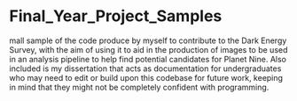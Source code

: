 # Final_Year_Project_Samples
mall sample of the code produce by myself to contribute to the Dark Energy Survey, with the aim of using it to aid in the production of images to be used in an analysis pipeline to help find potential candidates for Planet Nine. 
Also included is my dissertation that acts as documentation for undergraduates who may need to edit or build upon this codebase for future work, 
keeping in mind that they might not be completely confident with programming.
